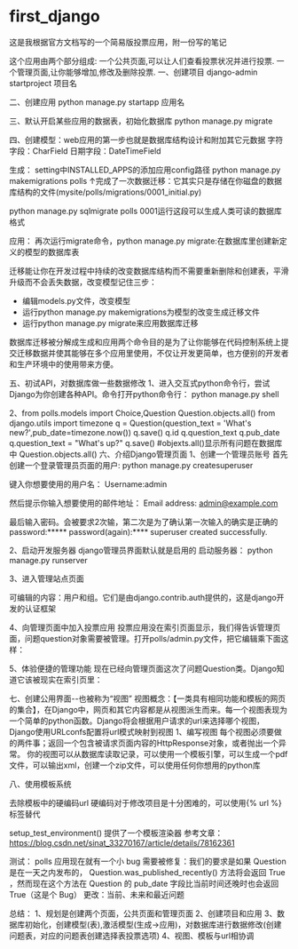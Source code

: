 # first_django
这是我根据官方文档写的一个简易版投票应用，附一份写的笔记


这个应用由两个部分组成:
一个公共页面,可以让人们查看投票状况并进行投票.
一个管理页面,让你能够增加,修改及删除投票.
一、创建项目
django-admin startproject 项目名

二、创建应用
python manage.py startapp 应用名

三、默认开启某些应用的数据表，初始化数据库
python manage.py migrate

四、创建模型：web应用的第一步也就是数据库结构设计和附加其它元数据
字符字段：CharField
日期字段：DateTimeField

生成：
setting中INSTALLED_APPS的添加应用config路径
python manage.py makemigrations polls
↑完成了一次数据迁移：它其实只是存储在你磁盘的数据库结构的文件(mysite/polls/migrations/0001_initial.py)

python manage.py sqlmigrate polls 0001运行这段可以生成人类可读的数据库格式

应用：
再次运行migrate命令，python manage.py migrate:在数据库里创建新定义的模型的数据库表

迁移能让你在开发过程中持续的改变数据库结构而不需要重新删除和创建表，平滑升级而不会丢失数据，改变模型记住三步：

* 编辑models.py文件，改变模型
* 运行python manage.py makemigrations为模型的改变生成迁移文件
* 运行python manage.py migrate来应用数据库迁移

数据库迁移被分解成生成和应用两个命令目的是为了让你能够在代码控制系统上提交迁移数据并使其能够在多个应用里使用，不仅让开发更简单，也方便别的开发者和生产环境中的使用带来方便。

五、初试API，对数据库做一些数据修改
1、进入交互式python命令行，尝试Django为你创建各种API。命令打开python命令行：
python manage.py shell

2、from polls.models import Choice,Question
   Question.objects.all()
   from django.utils import timezone
   q = Question(question_text = 'What's new?',pub_date=timezone.now())
   q.save()
   q.id
   q.question_text
   q.pub_date
   q.question_text = "What's up?"
   q.save()
   #objexts.all()显示所有问题在数据库中
   Question.objects.all()
六、介绍Django管理页面
1、创建一个管理员账号
首先创建一个登录管理员页面的用户:
python manage.py createsuperuser

键入你想要使用的用户名：
Username:admin

然后提示你输入想要使用的邮件地址：
Email address: admin@example.com

最后输入密码。会被要求2次输，第二次是为了确认第一次输入的确实是正确的
password:*****
password(again):****
superuser created successfully.

2、启动开发服务器
django管理员界面默认就是启用的
启动服务器：
python manage.py runserver

3、进入管理站点页面

可编辑的内容：用户和组。它们是由django.contrib.auth提供的，这是django开发的认证框架

4、向管理页面中加入投票应用
投票应用没在索引页面显示，我们得告诉管理页面，问题question对象需要被管理。打开polls/admin.py文件，把它编辑乘下面这样：

5、体验便捷的管理功能
现在已经向管理页面这次了问题Question类。Django知道它该被现实在索引页里：


七、创建公用界面--也被称为“视图”
视图概念：【一类具有相同功能和模板的网页的集合】，在Django中，网页和其它内容都是从视图派生而来。每一个视图表现为一个简单的python函数。Django将会根据用户请求的url来选择哪个视图，Django使用URLconfs配置将url模式映射到视图
1、编写视图
每个视图必须要做的两件事；返回一个包含被请求页面内容的HttpResponse对象，或者抛出一个异常。
你的视图可以从数据库读取记录，可以使用一个模板引擎，可以生成一个pdf文件，可以输出xml，创建一个zip文件，可以使用任何你想用的python库

八、使用模板系统


去除模板中的硬编码url
硬编码对于修改项目是十分困难的，可以使用{% url %}标签替代


setup_test_environment() 提供了一个模板渲染器
参考文章：https://blog.csdn.net/sinat_33270167/article/details/78162361

测试：
 polls 应用现在就有一个小 bug 需要被修复：我们的要求是如果 Question 是在一天之内发布的， Question.was_published_recently() 方法将会返回 True ，然而现在这个方法在 Question 的 pub_date 字段比当前时间还晚时也会返回 True（这是个 Bug）
更改：当前、未来和最近问题

总结：
1、规划是创建两个页面，公共页面和管理页面
2、创建项目和应用
3、数据库初始化，创建模型(表),激活模型(生成→应用)，对数据库进行数据修改(创建问题表，对应的问题表创建选择表投票选项)
4、视图、模板与url相协调
